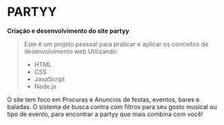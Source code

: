 # PARTYY

**Criação e desenvolvimento do site partyy**
> Este é um projeto pessoal para praticar e aplicar os conceitos de desenvolvimento web
> Utilizando:
> - HTML
> - CSS
> - JavaScript
> - Node.js

O site tem foco em Procuras e Anuncios de festas, eventos, bares e baladas.
O sistema de busca contra com filtros para seu gosto musical ou tipo de evento, para encontrar a partyy que mais combina com você!
